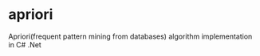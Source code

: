 apriori
=======

Apriori(frequent pattern mining from databases) algorithm implementation in C# .Net
